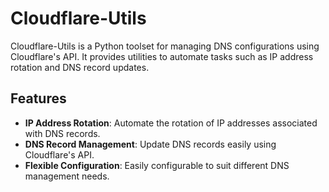 # Cloudflare-Utils
Cloudflare-Utils is a Python toolset for managing DNS configurations using Cloudflare's API. It provides utilities to automate tasks such as IP address rotation and DNS record updates.

## Features

- **IP Address Rotation**: Automate the rotation of IP addresses associated with DNS records.
- **DNS Record Management**: Update DNS records easily using Cloudflare's API.
- **Flexible Configuration**: Easily configurable to suit different DNS management needs.
